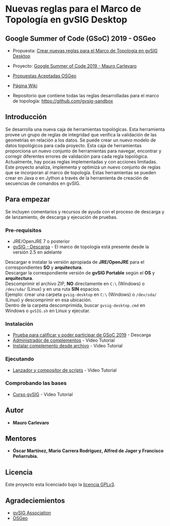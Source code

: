 # Nuevas reglas para el Marco de Topología en gvSIG Desktop
## Google Summer of Code (GSoC) 2019 - OSGeo

* Propuesta: [Crear nuevas reglas para el Marco de Topología en gvSIG Desktop](https://wiki.osgeo.org/wiki/GvSIG_GSoC_2019_Ideas)

* Proyecto: [Google Summer of Code 2019 - Mauro Carlevaro](https://summerofcode.withgoogle.com/projects/#4557219033513984)

* [Propuestas Aceptadas OSGeo](https://wiki.osgeo.org/wiki/Google_Summer_of_Code_2019_Accepted)

* [Página Wiki](https://github.com/Maureque/2019GSoC_versionHablaHispana/wiki)

* Repositorio que contiene todas las reglas desarrolladas para el marco de topología: https://github.com/gvsig-sandbox

## Introducción
Se desarrolla una nueva caja de herramientas topológicas. Esta herramienta provee un grupo de reglas de integridad que verifica la validación de las geometrías en relación a los datos. Se puede crear un nuevo modelo de datos topológicos para cada proyecto. Esta caja de herramientas proporciona un nuevo conjunto de herramientas para navegar, encontrar y corregir diferentes errores de validación para cada regla topológica. Actualmente, hay pocas reglas implementadas y con acciones limitadas.
Este proyecto analiza, implementa y optimizá un nuevo conjunto de reglas que se incorporan al marco de topología. Estas herramientas se pueden crear en Java o en Jython a través de la herramienta de creación de secuencias de comandos en gvSIG.

## Para empezar

Se incluyen comentarios y recursos de ayuda con el proceso de descarga y de lanzamiento, de descarga y ejecución de pruebas.

### Pre-requisitos

* JRE/OpenJRE 7 o posterior
* [gvSIG - Descarga](http://www.gvsig.com/en/products/gvsig-desktop/downloads) - El marco de topología está presente desde la versión 2.5 en adelante

Descargar e instalar la versión apropiada de **JRE/OpenJRE** para el correspondientes **SO** y **arquitectura**.  
Descargar la correspondiente versión de **gvSIG Portable** según el **OS** y **arquitectura**.  
Descomprimir el archivo ZIP, **NO** directamente en ```C:\``` (Windows) o ```/dev/sda/``` (Linux) y en una ruta **SIN** espacios.  
Ejemplo: crear una carpeta ```gvsig-desktop``` en ```C:\``` (Windows) o ```/dev/sda/``` (Linux) y descomprimir en esa ubicación.  
Dentro de la carpeta descomprimida, buscar ```gvsig-desktop.cmd``` en Windows o ```gvSIG.sh``` en Linux y ejecutar.

### Instalación

* [Prueba para calificar y poder participar de GSoC 2019](https://github.com/Maureque/GSoC_2019/) - Descarga
* [Administrador de complementos](https://www.youtube.com/watch?v=PrGhD9qm8ok) - Video Tutorial
* [Instalar complemento desde archivo](https://www.youtube.com/watch?v=2kcNanjW5Y8) - Video Tutorial

### Ejecutando

* [Lanzador y compositor de scripts](https://www.youtube.com/watch?v=ea5ZjpIEHaE) - Video Tutorial
 
### Comprobando las bases

* [Curso gvSIG](https://www.youtube.com/playlist?list=PLTwZbMzUIxFINjiceQ4yTauymW9d0jYVh) - Video Tutorial

## Autor

* **Mauro Carlevaro**

## Mentores
* **Óscar Martínez, Mario Carrera Rodriguez, Alfred de Jager y Francisco Peñarrubia.**

## Licencia

Este proyecto esta licenciado bajo la [licencia GPLv3](https://github.com/Maureque/2019GSoC_versionHablaHispana/blob/master/LICENSE).

## Agradeciemientos

* [gvSIG Association](http://www.gvsig.com/es)
* [OSGeo](https://www.osgeo.org/)

